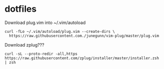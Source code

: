 # dotfiles

Download plug.vim into ~/.vim/autoload
```
curl -fLo ~/.vim/autoload/plug.vim --create-dirs \
  https://raw.githubusercontent.com./junegunn/vim-plug/master/plug.vim
```

Download zplug???
```
curl -sL --proto-redir -all,https https://raw.githubusercontent.com/zplug/installer/master/installer.zsh | zsh
```

